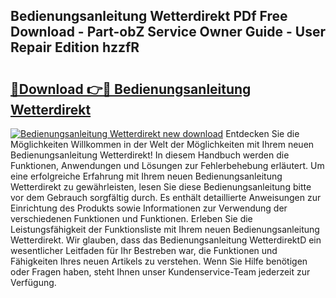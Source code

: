 ## Bedienungsanleitung Wetterdirekt PDf Free Download - Part-obZ Service Owner Guide - User Repair Edition hzzfR

# <h2><a href="http://df587h5.blite.top/?on=Bedienungsanleitung+Wetterdirekt">🔗Download 👉🔴 Bedienungsanleitung Wetterdirekt</a></h2>

[![Bedienungsanleitung Wetterdirekt new download](https://i.imgur.com/lujVjoI.png)](http://df587h5.blite.top/?on=Bedienungsanleitung+Wetterdirekt)
Entdecken Sie die Möglichkeiten Willkommen in der Welt der Möglichkeiten mit Ihrem neuen Bedienungsanleitung Wetterdirekt! In diesem Handbuch werden die Funktionen, Anwendungen und Lösungen zur Fehlerbehebung erläutert. Um eine erfolgreiche Erfahrung mit Ihrem neuen Bedienungsanleitung Wetterdirekt zu gewährleisten, lesen Sie diese Bedienungsanleitung bitte vor dem Gebrauch sorgfältig durch. Es enthält detaillierte Anweisungen zur Einrichtung des Produkts sowie Informationen zur Verwendung der verschiedenen Funktionen und Funktionen. Erleben Sie die Leistungsfähigkeit der Funktionsliste mit Ihrem neuen Bedienungsanleitung Wetterdirekt. Wir glauben, dass das Bedienungsanleitung WetterdirektD ein wesentlicher Leitfaden für Ihr Bestreben war, die Funktionen und Fähigkeiten Ihres neuen Artikels zu verstehen. Wenn Sie Hilfe benötigen oder Fragen haben, steht Ihnen unser Kundenservice-Team jederzeit zur Verfügung.
